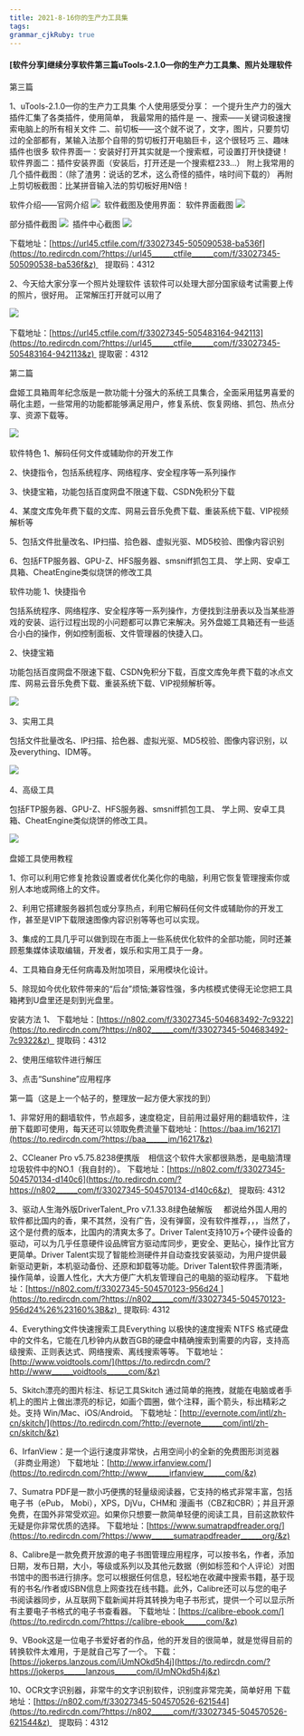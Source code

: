 ```yaml
---
title: 2021-8-16你的生产力工具集
tags: 
grammar_cjkRuby: true
---
```



#### [软件分享]继续分享软件第三篇uTools-2.1.0—你的生产力工具集、照片处理软件



第三篇

1、uTools-2.1.0—你的生产力工具集
个人使用感受分享：
一个提升生产力的强大插件汇集了各类插件，使用简单，
我最常用的插件是
一、搜索——关键词极速搜索电脑上的所有相关文件
二、前切板——这个就不说了，文字，图片，只要剪切过的全部都有，某输入法那个自带的剪切板打开电脑巨卡，这个很轻巧
三、趣味插件也很多
软件界面一：安装好打开其实就是一个搜索框，可设置打开快捷键！
软件界面二：插件安装界面（安装后，打开还是一个搜索框233...）
附上我常用的几个插件截图：（除了渣男：说话的艺术，这么奇怪的插件，啥时间下载的）
再附上剪切板截图：比某拼音输入法的剪切板好用N倍！

软件介绍——官网介绍
![](http://www.xaimg.com/2021/08/10/86e920ff8fd89.png) 
软件截图及使用界面：
软件界面截图
![](http://www.xaimg.com/2021/08/10/e61f473ae1c26.png) 

部分插件截图
![](http://www.xaimg.com/2021/08/10/7aee90917b49d.png) 
插件中心截图
![](http://www.xaimg.com/2021/08/10/32052529409c7.png) 

下载地址：[https://url45.ctfile.com/f/33027345-505090538-ba536f](https://to.redircdn.com/?https://url45______ctfile______com/f/33027345-505090538-ba536f&z)    提取码：4312

2、今天给大家分享一个照片处理软件
该软件可以处理大部分国家级考试需要上传的照片，很好用。
正常解压打开就可以用了

![](http://www.xaimg.com/2021/08/10/87b18ceb9b484.png) 

下载地址：[https://url45.ctfile.com/f/33027345-505483164-942113](https://to.redircdn.com/?https://url45______ctfile______com/f/33027345-505483164-942113&z)  提取密：4312

第二篇

盘姬工具箱周年纪念版是一款功能十分强大的系统工具集合，全面采用猛男喜爱的萌化主题，一些常用的功能都能够满足用户，修复系统、恢复网络、抓包、热点分享、资源下载等。

![](http://skeimg.com/i/2021/08/04/grrcay.png) 

软件特色
1、解码任何文件或辅助你的开发工作

2、快捷指令，包括系统程序、网络程序、安全程序等一系列操作

3、快捷宝箱，功能包括百度网盘不限速下载、CSDN免积分下载

4、某度文库免年费下载的文库、网易云音乐免费下载、重装系统下载、VIP视频解析等

5、包括文件批量改名、IP扫描、拾色器、虚拟光驱、MD5校验、图像内容识别

6、包括FTP服务器、GPU-Z、HFS服务器、smsniff抓包工具、 学上网、安卓工具箱、CheatEngine类似烧饼的修改工具

软件功能
1、快捷指令

包括系统程序、网络程序、安全程序等一系列操作，方便找到注册表以及当某些游戏的安装、运行过程出现的小问题都可以靠它来解决。另外盘姬工具箱还有一些适合小白的操作，例如控制面板、文件管理器的快捷入口。

2、快捷宝箱

功能包括百度网盘不限速下载、CSDN免积分下载，百度文库免年费下载的冰点文库、网易云音乐免费下载、重装系统下载、VIP视频解析等。

![](http://skeimg.com/i/2021/08/04/grs1q0.png) 

3、实用工具

包括文件批量改名、IP扫描、拾色器、虚拟光驱、MD5校验、图像内容识别，以及everything、IDM等。

![](http://skeimg.com/i/2021/08/04/grsiq0.png) 

4、高级工具

包括FTP服务器、GPU-Z、HFS服务器、smsniff抓包工具、 学上网、安卓工具箱、CheatEngine类似烧饼的修改工具。

![](http://skeimg.com/i/2021/08/04/grsvdg.png) 

盘姬工具使用教程

1、你可以利用它修复抢救设置或者优化美化你的电脑，利用它恢复管理搜索你或别人本地或网络上的文件。

2、利用它搭建服务器抓包或分享热点，利用它解码任何文件或辅助你的开发工作，甚至是VIP下载限速图像内容识别等等也可以实现。

3、集成的工具几乎可以做到现在市面上一些系统优化软件的全部功能，同时还兼顾惹集媒体读取编辑，开发者，娱乐和实用工具于一身。

4、工具箱自身无任何病毒及附加项目，采用模块化设计。

5、除现如今优化软件带来的“后台”烦恼;兼容性强，多内核模式使得无论您把工具箱拷到U盘里还是刻到光盘里。

安装方法
1、 下载地址：[https://n802.com/f/33027345-504683492-7c9322](https://to.redircdn.com/?https://n802______com/f/33027345-504683492-7c9322&z)   提取码：4312

2、使用压缩软件进行解压

3、点击“Sunshine”应用程序

第一篇（这是上一个帖子的，整理放一起方便大家找的到）

1、非常好用的翻墙软件，节点超多，速度稳定，目前用过最好用的翻墙软件，注册下载即可使用，每天还可以领取免费流量下载地址：[https://baa.im/16217](https://to.redircdn.com/?https://baa______im/16217&z)

2、CCleaner Pro v5.75.8238便携版    相信这个软件大家都很熟悉，是电脑清理垃圾软件中的NO.1（我自封的）。
下载地址：[https://n802.com/f/33027345-504570134-d140c6](https://to.redircdn.com/?https://n802______com/f/33027345-504570134-d140c6&z)    提取码: 4312

3、驱动人生海外版DriverTalent_Pro v7.1.33.8绿色破解版     都说给外国人用的软件都比国内的香，果不其然，没有广告，没有弹窗，没有软件推荐，，，当然了，这个是付费的版本，比国内的清爽太多了。Driver Talent支持10万+个硬件设备的驱动，可以为几乎任意硬件设品牌官方驱动库同步，更安全、更贴心，操作比官方更简单。Driver Talent实现了智能检测硬件并自动查找安装驱动，为用户提供最新驱动更新，本机驱动备份、还原和卸载等功能。Driver Talent软件界面清晰，操作简单，设置人性化，大大方便广大机友管理自己的电脑的驱动程序。
下载地址：[https://n802.com/f/33027345-504570123-956d24 ](https://to.redircdn.com/?https://n802______com/f/33027345-504570123-956d24%26%23160%3B&z)   提取码: 4312

4、Everything文件快速搜索工具Everything 以极快的速度搜索 NTFS 格式硬盘中的文件名，它能在几秒钟内从数百GB的硬盘中精确搜索到需要的内容，支持高级搜索、正则表达式、网络搜索、离线搜索等等。
下载地址：[http://www.voidtools.com/](https://to.redircdn.com/?http://www______voidtools______com/&z)

5、Skitch漂亮的图片标注、标记工具Skitch 通过简单的拖拽，就能在电脑或者手机上的图片上做出漂亮的标记，如画个圆圈，做个注释，画个箭头，标出精彩之处。支持 Win/Mac、iOS/Android。
下载地址：[http://evernote.com/intl/zh-cn/skitch/](https://to.redircdn.com/?http://evernote______com/intl/zh-cn/skitch/&z)

6、IrfanView：是一个运行速度非常快，占用空间小的全新的免费图形浏览器（非商业用途）
下载地址：[http://www.irfanview.com/](https://to.redircdn.com/?http://www______irfanview______com/&z)

7、Sumatra PDF是一款小巧便携的轻量级阅读器，它支持的格式非常丰富，包括电子书（ePub， Mobi），XPS，DjVu，CHM和 漫画书（CBZ和CBR）；并且开源免费，在国外非常受欢迎。如果你只想要一款简单轻便的阅读工具，目前这款软件无疑是你非常优质的选择。
下载地址：[https://www.sumatrapdfreader.org/](https://to.redircdn.com/?https://www______sumatrapdfreader______org/&z)

8、Calibre是一款免费开放源的电子书图管理应用程序，可以按书名，作者，添加日期，发布日期，大小，等级或系列以及其他元数据（例如标签和个人评论）对图书馆中的图书进行排序。您可以根据任何信息，轻松地在收藏中搜索书籍，基于现有的书名/作者或ISBN信息上网查找在线书籍。此外，Calibre还可以与您的电子书阅读器同步，从互联网下载新闻并将其转换为电子书形式，提供一个可以显示所有主要电子书格式的电子书查看器。
下载地址：[https://calibre-ebook.com/](https://to.redircdn.com/?https://calibre-ebook______com/&z)

9、VBook这是一位电子书爱好者的作品，他的开发目的很简单，就是觉得目前的转换软件太难用，于是就自己写了一个。
下载：[https://jokerps.lanzous.com/iUmNOkd5h4j](https://to.redircdn.com/?https://jokerps______lanzous______com/iUmNOkd5h4j&z)

10、OCR文字识别器，非常牛的文字识别软件，识别度非常完美，简单好用
下载地址：[https://n802.com/f/33027345-504570526-621544](https://to.redircdn.com/?https://n802______com/f/33027345-504570526-621544&z)    提取码：4312